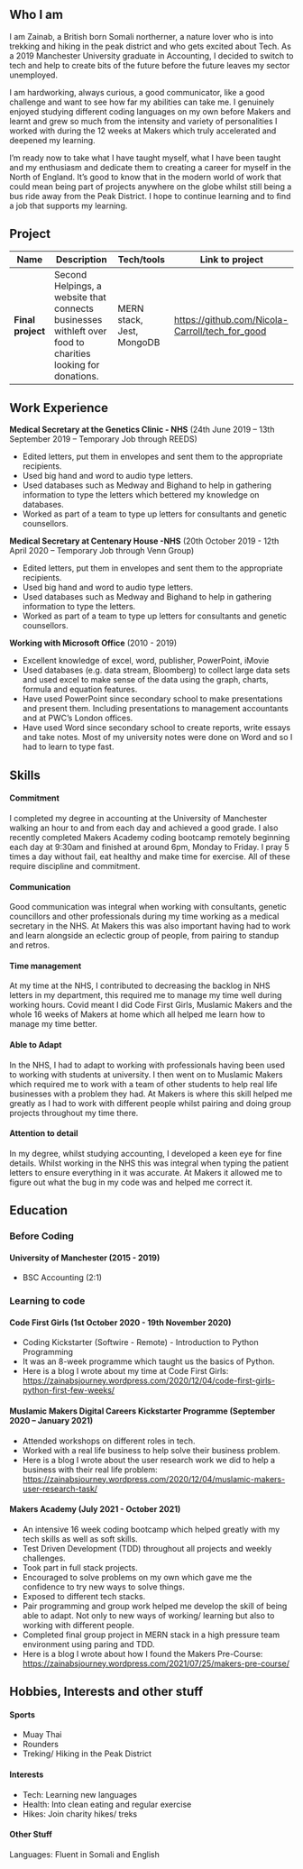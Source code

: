 ## Who I am

I am Zainab, a British born Somali northerner, a nature lover who is into trekking and hiking in the peak district and who gets excited about Tech. As a 2019 Manchester University graduate in Accounting, I decided to switch to tech and help to create bits of the future before the future leaves my sector unemployed. 

I am hardworking, always curious, a good communicator, like a good challenge and want to see how far my abilities can take me. I genuinely enjoyed studying different coding languages on my own before Makers and learnt and grew so much from the intensity and variety of personalities I worked with during the 12 weeks at Makers which truly accelerated and deepened my learning. 

I’m ready now to take what I have taught myself, what I have been taught and my enthusiasm and dedicate them to creating a career for myself in the North of England. It’s good to know that in the modern world of work that could mean being part of projects anywhere on the globe whilst still being a bus ride away from the Peak District. I hope to continue learning and to find a job that supports my learning.


## Project

| Name                         | Description                                                                                                | Tech/tools               | Link to project                                 |
| ---------------------------- | ---------------------------------------------------------------------------------------------------------- | -----------------        | ----------------------------------------------- |
| **Final project**            | Second Helpings, a website that connects businesses withleft over food to charities looking for donations.     | MERN stack, Jest, MongoDB| https://github.com/Nicola-Carroll/tech_for_good 
## Work Experience

**Medical Secretary at the Genetics Clinic - NHS** (24th June 2019 – 13th September 2019 – Temporary Job through REEDS)  
-	Edited letters, put them in envelopes and sent them to the appropriate recipients.
-	Used big hand and word to audio type letters.
-	Used databases such as Medway and Bighand to help in gathering information to type the letters which bettered my knowledge on databases.
-	Worked as part of a team to type up letters for consultants and genetic counsellors.


**Medical Secretary at Centenary House -NHS** (20th October 2019 - 12th April 2020 – Temporary Job through Venn Group)
-	Edited letters, put them in envelopes and sent them to the appropriate recipients.
-	Used big hand and word to audio type letters.
-	Used databases such as Medway and Bighand to help in gathering information to type the letters.
-	Worked as part of a team to type up letters for consultants and genetic counsellors. 

**Working with Microsoft Office** (2010 - 2019)  
-	Excellent knowledge of excel, word, publisher, PowerPoint, iMovie
-	Used databases (e.g. data stream, Bloomberg) to collect large data sets and used excel to make sense of the data using the graph, charts, formula and equation features. 
-	Have used PowerPoint since secondary school to make presentations and present them. Including presentations to management accountants and at PWC’s London offices. 
-	Have used Word since secondary school to create reports, write essays and take notes. Most of my university notes were done on Word and so I had to learn to type fast.

## Skills

#### Commitment
I completed my degree in accounting at the University of Manchester walking an hour to and from each day and achieved a good grade. I also recently completed Makers Academy coding bootcamp remotely beginning each day at 9:30am and finished at around 6pm, Monday to Friday. I pray 5 times a day without fail, eat healthy and make time for exercise. All of these require discipline and commitment.

#### Communication
Good communication was integral when working with consultants, genetic councillors and other professionals during my time working as a medical secretary in the NHS. At Makers this was also important having had to work and learn alongside an eclectic group of people, from pairing to standup and retros.

#### Time management
At my time at the NHS, I contributed to decreasing the backlog in NHS letters in my department, this required me to manage my time well during working hours. Covid meant I did Code First Girls, Muslamic Makers and the whole 16 weeks of Makers at home which all helped me learn how to manage my time better.

#### Able to Adapt
In the NHS, I had to adapt to working with professionals having been used to working with students at university. I then went on to Muslamic Makers which required me to work with a team of other students to help real life businesses with a problem they had. At Makers is where this skill helped me greatly as I had to work with different people whilst pairing and doing group projects throughout my time there.

#### Attention to detail
In my degree, whilst studying accounting, I developed a keen eye for fine details. Whilst working in the NHS this was integral when typing the patient letters to ensure everything in it was accurate. At Makers it allowed me to figure out what the bug in my code was and helped me correct it.

## Education
### Before Coding

#### University of Manchester (2015 - 2019)
- BSC Accounting (2:1)

### Learning to code 

#### Code First Girls (1st October 2020 - 19th November 2020)
-	Coding Kickstarter (Softwire - Remote) - Introduction to Python Programming
-	It was an 8-week programme which taught us the basics of Python.
-	Here is a blog I wrote about my time at Code First Girls: https://zainabsjourney.wordpress.com/2020/12/04/code-first-girls-python-first-few-weeks/

#### Muslamic Makers Digital Careers Kickstarter Programme (September 2020 – January 2021)
-	Attended workshops on different roles in tech.
-	Worked with a real life business to help solve their business problem.
-	Here is a blog I wrote about the user research work we did to help a business with their real life problem: https://zainabsjourney.wordpress.com/2020/12/04/muslamic-makers-user-research-task/

#### Makers Academy (July 2021 - October 2021)
- An intensive 16 week coding bootcamp which helped greatly with my tech skills as well as soft skills.
- Test Driven Development (TDD) throughout all projects and weekly challenges.
- Took part in full stack projects.
- Encouraged to solve problems on my own which gave me the confidence to try new ways to solve things.
- Exposed to different tech stacks.
- Pair programming and group work helped me develop the skill of being able to adapt. Not only to new ways of working/ learning but also to working with different people.
- Completed final group project in MERN stack in a high pressure team environment using paring and TDD.
- Here is a blog I wrote about how I found the Makers Pre-Course: https://zainabsjourney.wordpress.com/2021/07/25/makers-pre-course/

## Hobbies, Interests and other stuff
#### Sports
- Muay Thai
- Rounders
- Treking/ Hiking in the Peak District
#### Interests
- Tech: Learning new languages
- Health: Into clean eating and regular exercise
- Hikes: Join charity hikes/ treks
#### Other Stuff
Languages: Fluent in Somali and English


